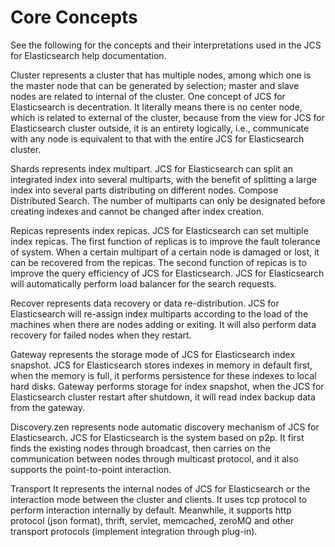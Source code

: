 # Core Concepts
See the following for the concepts and their interpretations used in the JCS for Elasticsearch help documentation.

 
Cluster represents a cluster that has multiple nodes, among which one is the master node that can be generated by selection; master and slave nodes are related to internal of the cluster. One concept of JCS for Elasticsearch is decentration. It literally means there is no center node, which is related to external of the cluster, because from the view for JCS for Elasticsearch cluster outside, it is an entirety logically, i.e., communicate with any node is equivalent to that with the entire JCS for Elasticsearch cluster.

Shards represents index multipart. JCS for Elasticsearch can split an integrated index into several multiparts, with the benefit of splitting a large index into several parts distributing on different nodes. Compose Distributed Search. The number of multiparts can only be designated before creating indexes and cannot be changed after index creation.

Repicas represents index repicas. JCS for Elasticsearch can set multiple index repicas. The first function of replicas is to improve the fault tolerance of system. When a certain multipart of a certain node is damaged or lost, it can be recovered from the repicas. The second function of repicas is to improve the query efficiency of JCS for Elasticsearch. JCS for Elasticsearch will automatically perform load balancer for the search requests.

Recover represents data recovery or data re-distribution. JCS for Elasticsearch will re-assign index multiparts according to the load of the machines when there are nodes adding or exiting. It will also perform data recovery for failed nodes when they restart.

Gateway represents the storage mode of JCS for Elasticsearch index snapshot. JCS for Elasticsearch stores indexes in memory in default first, when the memory is full, it performs persistence for these indexes to local hard disks. Gateway performs storage for index snapshot, when the JCS for Elasticsearch cluster restart after shutdown, it will read index backup data from the gateway.

Discovery.zen represents node automatic discovery mechanism of JCS for Elasticsearch. JCS for Elasticsearch is the system based on p2p. It first finds the existing nodes through broadcast, then carries on the communication between nodes through multicast protocol, and it also supports the point-to-point interaction.

Transport
It represents the internal nodes of JCS for Elasticsearch or the interaction mode between the cluster and clients. It uses tcp protocol to perform interaction internally by default. Meanwhile, it supports http protocol (json format), thrift, servlet, memcached, zeroMQ and other transport protocols (implement integration through plug-in).


